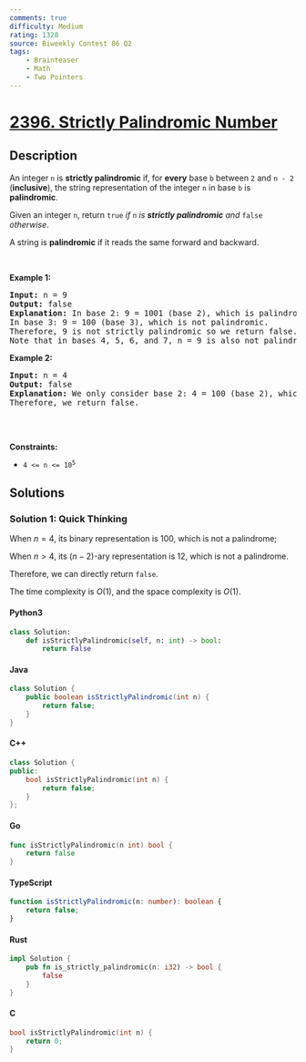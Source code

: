 ```yaml
---
comments: true
difficulty: Medium
rating: 1328
source: Biweekly Contest 86 Q2
tags:
    - Brainteaser
    - Math
    - Two Pointers
---
```


<!-- problem:start -->

# [2396. Strictly Palindromic Number](https://leetcode.com/problems/strictly-palindromic-number)

## Description

<!-- description:start -->

<p>An integer <code>n</code> is <strong>strictly palindromic</strong> if, for <strong>every</strong> base <code>b</code> between <code>2</code> and <code>n - 2</code> (<strong>inclusive</strong>), the string representation of the integer <code>n</code> in base <code>b</code> is <strong>palindromic</strong>.</p>

<p>Given an integer <code>n</code>, return <code>true</code> <em>if </em><code>n</code><em> is <strong>strictly palindromic</strong> and </em><code>false</code><em> otherwise</em>.</p>

<p>A string is <strong>palindromic</strong> if it reads the same forward and backward.</p>

<p>&nbsp;</p>
<p><strong class="example">Example 1:</strong></p>

<pre>
<strong>Input:</strong> n = 9
<strong>Output:</strong> false
<strong>Explanation:</strong> In base 2: 9 = 1001 (base 2), which is palindromic.
In base 3: 9 = 100 (base 3), which is not palindromic.
Therefore, 9 is not strictly palindromic so we return false.
Note that in bases 4, 5, 6, and 7, n = 9 is also not palindromic.
</pre>

<p><strong class="example">Example 2:</strong></p>

<pre>
<strong>Input:</strong> n = 4
<strong>Output:</strong> false
<strong>Explanation:</strong> We only consider base 2: 4 = 100 (base 2), which is not palindromic.
Therefore, we return false.

</pre>

<p>&nbsp;</p>
<p><strong>Constraints:</strong></p>

<ul>
	<li><code>4 &lt;= n &lt;= 10<sup>5</sup></code></li>
</ul>

<!-- description:end -->

## Solutions

<!-- solution:start -->

### Solution 1: Quick Thinking

When $n = 4$, its binary representation is $100$, which is not a palindrome;

When $n \gt 4$, its $(n - 2)$-ary representation is $12$, which is not a palindrome.

Therefore, we can directly return `false`.

The time complexity is $O(1)$, and the space complexity is $O(1)$.

<!-- tabs:start -->

#### Python3

```python
class Solution:
    def isStrictlyPalindromic(self, n: int) -> bool:
        return False
```

#### Java

```java
class Solution {
    public boolean isStrictlyPalindromic(int n) {
        return false;
    }
}
```

#### C++

```cpp
class Solution {
public:
    bool isStrictlyPalindromic(int n) {
        return false;
    }
};
```

#### Go

```go
func isStrictlyPalindromic(n int) bool {
	return false
}
```

#### TypeScript

```ts
function isStrictlyPalindromic(n: number): boolean {
    return false;
}
```

#### Rust

```rust
impl Solution {
    pub fn is_strictly_palindromic(n: i32) -> bool {
        false
    }
}
```

#### C

```c
bool isStrictlyPalindromic(int n) {
    return 0;
}
```

<!-- tabs:end -->

<!-- solution:end -->

<!-- problem:end -->

